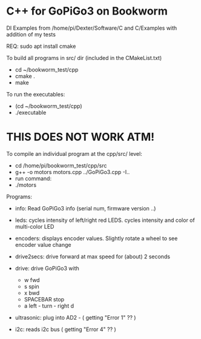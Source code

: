 # C++ for GoPiGo3 on Bookworm

DI Examples from /home/pi/Dexter/Software/C and C/Examples with addition of my tests 

REQ: 
  sudo apt install cmake 

To build all programs in src/ dir (included in the CMakeList.txt) 
* cd ~/bookworm_test/cpp
* cmake . 
* make 

To run the executables:
* (cd ~/bookworm_test/cpp)
* ./executable



# THIS DOES NOT WORK ATM! 

To compile an individual program at the cpp/src/ level:
 *    cd /home/pi/bookworm_test/cpp/src
 *    g++ -o motors motors.cpp ../GoPiGo3.cpp -I..
 *  run command:
 *    ./motors


Programs:  
- info:  Read GoPiGo3 info (serial num, firmware version ..) 
- leds:  cycles intensity of left/right red LEDS.  cycles intensity and color of multi-color LED  
- encoders: displays encoder values. Slightly rotate a wheel to see encoder value change 
- drive2secs:  drive forward at max speed for (about) 2 seconds 
- drive: drive GoPiGo3 with 
  -   w  fwd 
  -   s  spin 
  -   x  bwd 
  -   SPACEBAR   stop 
  -   a  left - turn - right d 

- ultrasonic:  plug into AD2 - ( getting "Error 1" ?? ) 
- i2c: reads i2c bus  ( getting "Error 4" ?? ) 
